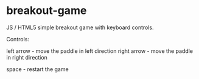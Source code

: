 # breakout-game
JS / HTML5 simple breakout game with keyboard controls.

Controls:

left arrow - move the paddle in left direction
right arrow - move the paddle in right direction

space - restart the game